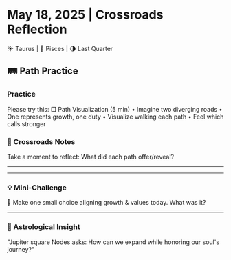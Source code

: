 # May 18, 2025 | Crossroads Reflection
☀️ Taurus | 🌙 Pisces | 🌗 Last Quarter

## 🛤️ Path Practice

### Practice
Please try this:
□ Path Visualization (5 min)
  • Imagine two diverging roads
  • One represents growth, one duty
  • Visualize walking each path
  • Feel which calls stronger

### 📝 Crossroads Notes
Take a moment to reflect:
What did each path offer/reveal?
_______________________
_______________________

### 💡 Mini-Challenge
🔀 Make one small choice aligning growth & values today. What was it?
_______________________

### 💫 Astrological Insight
"Jupiter square Nodes asks: How can we expand while honoring our soul's journey?" 